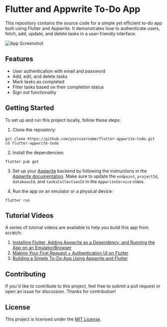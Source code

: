 # Flutter and Appwrite To-Do App

This repository contains the source code for a simple yet efficient to-do app built using Flutter and Appwrite. It demonstrates how to authenticate users, fetch, add, update, and delete tasks in a user-friendly interface.

![App Screenshot](app-screenshot.png)

## Features

- User authentication with email and password
- Add, edit, and delete tasks
- Mark tasks as completed
- Filter tasks based on their completion status
- Sign out functionality

## Getting Started

To set up and run this project locally, follow these steps:

1. Clone the repository:
```
git clone https://github.com/yourusername/flutter-appwrite-todo.git
cd flutter-appwrite-todo
```

2. Install the dependencies:
```
flutter pub get
```

3. Set up your [Appwrite](https://appwrite.io/) backend by following the instructions in the [Appwrite documentation](https://appwrite.io/docs/getting-started). Make sure to update the `endpoint`, `projectId`, `databaseId`, and `tasksCollectionId` in the `AppwriteService` class.

4. Run the app on an emulator or a physical device:
```
flutter run
```


## Tutorial Videos

A series of tutorial videos are available to help you build this app from scratch:

1. [Installing Flutter, Adding Appwrite as a Dependency, and Running the App on an Emulator/Browser](http://www.youtube.com/watch?v=MdM4pkIvD78)
2. [Making Your First Request + Authentication UI on Flutter](http://www.youtube.com/watch?v=34HH86sCKkk)
3. [Building a Simple To-Do App Using Appwrite and Flutter](http://www.youtube.com/watch?v=YOUR_VIDEO_ID)


## Contributing

If you'd like to contribute to this project, feel free to submit a pull request or open an issue for discussion. Thanks for contribution!

## License

This project is licensed under the [MIT License](LICENSE).

